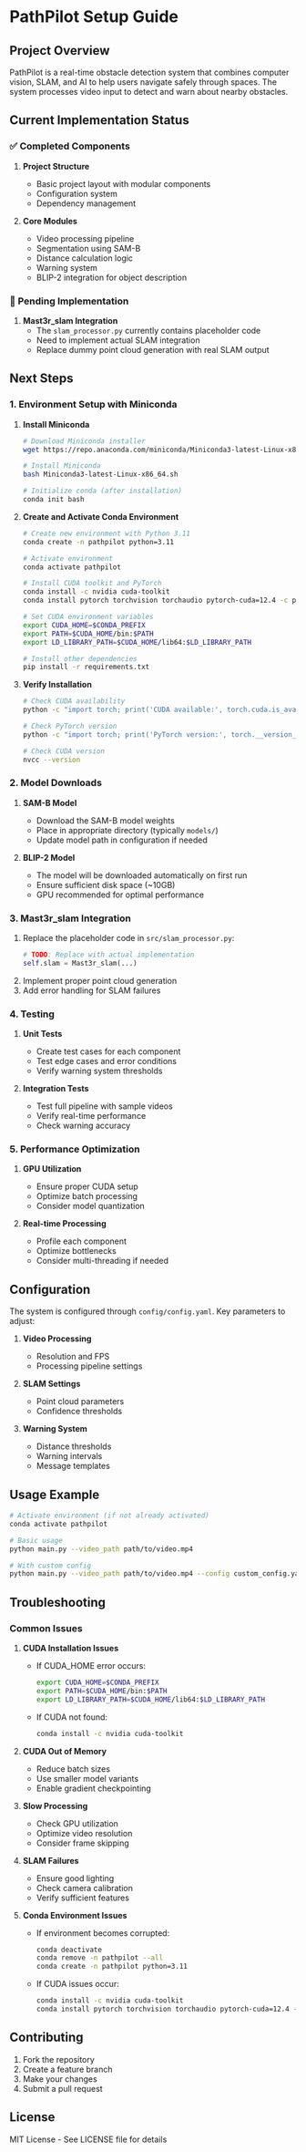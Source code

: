 # PathPilot Setup Guide

## Project Overview
PathPilot is a real-time obstacle detection system that combines computer vision, SLAM, and AI to help users navigate safely through spaces. The system processes video input to detect and warn about nearby obstacles.

## Current Implementation Status

### ✅ Completed Components
1. **Project Structure**
   - Basic project layout with modular components
   - Configuration system
   - Dependency management

2. **Core Modules**
   - Video processing pipeline
   - Segmentation using SAM-B
   - Distance calculation logic
   - Warning system
   - BLIP-2 integration for object description

### 🚧 Pending Implementation
1. **Mast3r_slam Integration**
   - The `slam_processor.py` currently contains placeholder code
   - Need to implement actual SLAM integration
   - Replace dummy point cloud generation with real SLAM output

## Next Steps

### 1. Environment Setup with Miniconda

1. **Install Miniconda**
   ```bash
   # Download Miniconda installer
   wget https://repo.anaconda.com/miniconda/Miniconda3-latest-Linux-x86_64.sh
   
   # Install Miniconda
   bash Miniconda3-latest-Linux-x86_64.sh
   
   # Initialize conda (after installation)
   conda init bash
   ```

2. **Create and Activate Conda Environment**
   ```bash
   # Create new environment with Python 3.11
   conda create -n pathpilot python=3.11
   
   # Activate environment
   conda activate pathpilot
   
   # Install CUDA toolkit and PyTorch
   conda install -c nvidia cuda-toolkit
   conda install pytorch torchvision torchaudio pytorch-cuda=12.4 -c pytorch -c nvidia
   
   # Set CUDA environment variables
   export CUDA_HOME=$CONDA_PREFIX
   export PATH=$CUDA_HOME/bin:$PATH
   export LD_LIBRARY_PATH=$CUDA_HOME/lib64:$LD_LIBRARY_PATH
   
   # Install other dependencies
   pip install -r requirements.txt
   ```

3. **Verify Installation**
   ```bash
   # Check CUDA availability
   python -c "import torch; print('CUDA available:', torch.cuda.is_available())"
   
   # Check PyTorch version
   python -c "import torch; print('PyTorch version:', torch.__version__)"
   
   # Check CUDA version
   nvcc --version
   ```

### 2. Model Downloads
1. **SAM-B Model**
   - Download the SAM-B model weights
   - Place in appropriate directory (typically `models/`)
   - Update model path in configuration if needed

2. **BLIP-2 Model**
   - The model will be downloaded automatically on first run
   - Ensure sufficient disk space (~10GB)
   - GPU recommended for optimal performance

### 3. Mast3r_slam Integration
1. Replace the placeholder code in `src/slam_processor.py`:
   ```python
   # TODO: Replace with actual implementation
   self.slam = Mast3r_slam(...)
   ```
2. Implement proper point cloud generation
3. Add error handling for SLAM failures

### 4. Testing
1. **Unit Tests**
   - Create test cases for each component
   - Test edge cases and error conditions
   - Verify warning system thresholds

2. **Integration Tests**
   - Test full pipeline with sample videos
   - Verify real-time performance
   - Check warning accuracy

### 5. Performance Optimization
1. **GPU Utilization**
   - Ensure proper CUDA setup
   - Optimize batch processing
   - Consider model quantization

2. **Real-time Processing**
   - Profile each component
   - Optimize bottlenecks
   - Consider multi-threading if needed

## Configuration

The system is configured through `config/config.yaml`. Key parameters to adjust:

1. **Video Processing**
   - Resolution and FPS
   - Processing pipeline settings

2. **SLAM Settings**
   - Point cloud parameters
   - Confidence thresholds

3. **Warning System**
   - Distance thresholds
   - Warning intervals
   - Message templates

## Usage Example

```bash
# Activate environment (if not already activated)
conda activate pathpilot

# Basic usage
python main.py --video_path path/to/video.mp4

# With custom config
python main.py --video_path path/to/video.mp4 --config custom_config.yaml
```

## Troubleshooting

### Common Issues
1. **CUDA Installation Issues**
   - If CUDA_HOME error occurs:
     ```bash
     export CUDA_HOME=$CONDA_PREFIX
     export PATH=$CUDA_HOME/bin:$PATH
     export LD_LIBRARY_PATH=$CUDA_HOME/lib64:$LD_LIBRARY_PATH
     ```
   - If CUDA not found:
     ```bash
     conda install -c nvidia cuda-toolkit
     ```

2. **CUDA Out of Memory**
   - Reduce batch sizes
   - Use smaller model variants
   - Enable gradient checkpointing

3. **Slow Processing**
   - Check GPU utilization
   - Optimize video resolution
   - Consider frame skipping

4. **SLAM Failures**
   - Ensure good lighting
   - Check camera calibration
   - Verify sufficient features

5. **Conda Environment Issues**
   - If environment becomes corrupted:
     ```bash
     conda deactivate
     conda remove -n pathpilot --all
     conda create -n pathpilot python=3.11
     ```
   - If CUDA issues occur:
     ```bash
     conda install -c nvidia cuda-toolkit
     conda install pytorch torchvision torchaudio pytorch-cuda=12.4 -c pytorch -c nvidia --force-reinstall
     ```

## Contributing

1. Fork the repository
2. Create a feature branch
3. Make your changes
4. Submit a pull request

## License
MIT License - See LICENSE file for details 
